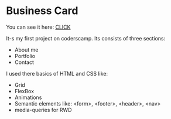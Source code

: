 # Business Card

You can see it here: [CLICK](https://florauson.github.io/BusinessCard/)

It-s my first project on coderscamp. Its consists of three sections:
- About me
- Portfolio 
- Contact

I used there basics of HTML and CSS like:

- Grid
- FlexBox
- Animations
- Semantic elements like: \<form\>, \<footer\>, \<header\>, \<nav\>
- media-queries for RWD
